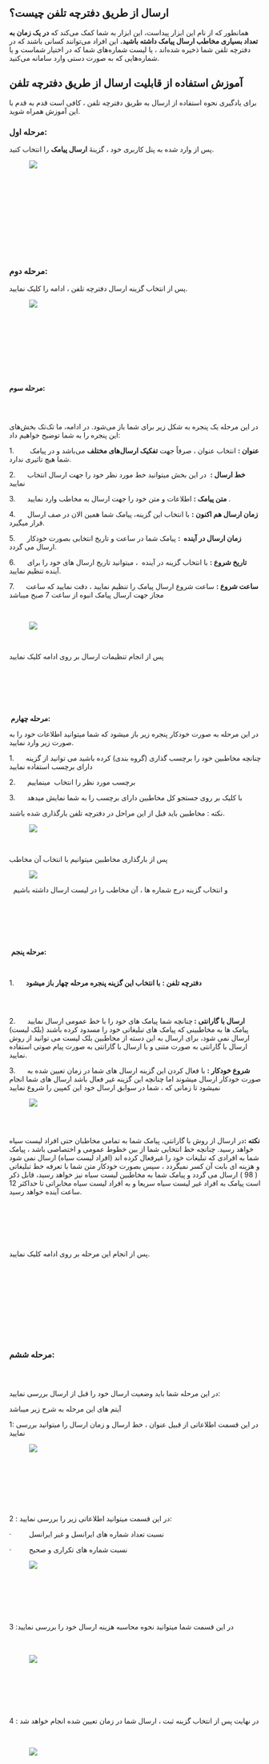 <h2>ارسال از طریق دفترچه تلفن چیست؟</h2><p>همانطور که از نام این ابزار پیداست، این ابزار به شما کمک می‌کند&nbsp;که <strong>در یک زمان به تعداد بسیاری مخاطب ارسال پیامک داشته باشید.</strong>&nbsp;این افراد می‌توانند کسانی باشند که در دفترچه تلفن شما ذخیره شده‌اند ، یا لیست شماره‌های شما که در اختیار شماست و یا شماره‌هایی که به صورت دستی وارد سامانه می‌کنید.</p><h2>آموزش استفاده از قابلیت ارسال از طریق دفترچه تلفن</h2><p>برای یادگیری نحوه استفاده از ارسال به طریق دفترچه تلفن ، کافی است قدم به قدم با این آموزش همراه شوید.</p><h3><strong>مرحله اول:</strong></h3><p>پس از وارد شده به پنل کاربری خود ، گزینۀ&nbsp;<strong>ارسال پیامک</strong>&nbsp;را انتخاب کنید.</p><figure class="image"><img src="https://matini.hubdesk.ir/content/editor/8f664f13-6fcf-4fc3-8ea8-0da133bf6e90image.jpeg.jpeg"></figure><h3>&nbsp;</h3><h3>&nbsp;</h3><h3>&nbsp;</h3><h3>&nbsp;</h3><h3><strong>مرحله دوم:</strong></h3><p>پس از انتخاب گزینه ارسال دفترچه تلفن ، ادامه را کلیک نمایید.</p><figure class="image"><img src="http://portal.amootsms.com/Uploads/Help/343e6ceefc6447c9b559f1455eef1a64.jpg"></figure><h3>&nbsp;</h3><p>&nbsp;</p><p>&nbsp;</p><p>&nbsp;</p><p><strong>مرحله سوم:</strong></p><h3>&nbsp;</h3><p>در این مرحله یک پنجره‌ به شکل زیر برای شما باز می‌شود. در ادامه، ما تک‌تک بخش‌های این پنجره را به شما توضیح خواهیم داد:</p><p>1.&nbsp; &nbsp; &nbsp; &nbsp;&nbsp;<strong>عنوان :</strong>&nbsp;انتخاب عنوان ، صرفاً جهت&nbsp;<strong>تفکیک ارسال‌های مختلف</strong>&nbsp;می‌باشد و در پیامک شما هیچ تاثیری ندارد.</p><p>2.&nbsp;&nbsp;&nbsp;&nbsp;&nbsp; <strong>خط ارسال :</strong>&nbsp; در این بخش میتوانید خط مورد نظر خود را جهت ارسال انتخاب نمایید&nbsp;</p><p>3.&nbsp;&nbsp;&nbsp;&nbsp;&nbsp; <strong>متن پیامک :</strong>&nbsp;اطلاعات و متن خود را جهت ارسال به مخاطب وارد نمایید .</p><p>4.&nbsp; &nbsp; &nbsp;&nbsp;<strong>زمان ارسال هم اکنون :</strong>&nbsp;با انتخاب این گزینه، پیامک شما همین الان در صف ارسال قرار میگیرد.&nbsp;</p><p>5.&nbsp;&nbsp;&nbsp;&nbsp;&nbsp; <strong>زمان ارسال در آینده&nbsp;&nbsp;:</strong>&nbsp;پیامک شما در ساعت و تاریخ انتخابی بصورت خودکار ارسال می گردد.</p><p>6.&nbsp;&nbsp;&nbsp;&nbsp;&nbsp; <strong>تاریخ شروع&nbsp;:</strong>&nbsp;با انتخاب گزینه در آینده&nbsp; ، میتوانید تاریخ ارسال های خود را برای آینده تنظیم نمایید.</p><p>7.&nbsp;&nbsp;&nbsp;&nbsp;&nbsp; <strong>ساعت شروع&nbsp;:</strong>&nbsp;ساعت شروع ارسال پیامک را تنظیم نمایید ، دقت نمایید که ساعت مجاز جهت ارسال پیامک انبوه از ساعت 7 صبح میباشد</p><p>&nbsp;</p><figure class="image"><img src="https://matini.hubdesk.ir/content/editor/49da9cdc-886c-487b-8982-d3a6baaf1d89image.jpeg.jpeg"></figure><p>&nbsp;</p><p>پس از انجام تنظیمات ارسال بر روی ادامه کلیک نمایید</p><p>&nbsp;</p><p>&nbsp;</p><p>&nbsp;</p><p><strong>&nbsp;مرحله چهارم:</strong></p><p>در این مرحله به صورت خودکار پنجره زیر باز میشود که شما میتوانید اطلاعات خود را به صورت زیر وارد نمایید.</p><p>1.&nbsp;&nbsp;&nbsp;&nbsp;&nbsp; چنانچه مخاطبین خود را برچسب گذاری (گروه بندی) کرده باشید می توانید از گزینه دارای برچسب استفاده نمایید</p><p>2.&nbsp;&nbsp;&nbsp;&nbsp;&nbsp; برچسب مورد نظر را انتخاب&nbsp; مینماییم</p><p>3.&nbsp;&nbsp;&nbsp;&nbsp;&nbsp; با کلیک بر روی جستجو کل مخاطبین دارای برچسب را به شما نمایش میدهد</p><p>نکته : مخاطبین باید قبل از این مراحل در دفترچه تلفن بارگذاری شده باشند.</p><figure class="image"><img src="https://matini.hubdesk.ir/content/editor/87aba92d-6ffa-4795-b7f6-418cc5a521e9image.jpeg.jpeg"></figure><p>&nbsp;</p><p>پس از بارگذاری مخاطبین میتوانیم با انتخاب آن مخاطب&nbsp;</p><figure class="image"><img src="https://matini.hubdesk.ir/content/editor/7c798fec-b525-4db1-b619-5e793d6a927eimage.jpeg.jpeg"></figure><p>&nbsp;&nbsp;و انتخاب گزینه درج شماره ها ، آن مخاطب را در لیست ارسال داشته باشیم</p><p>&nbsp;</p><p>&nbsp;</p><p>&nbsp;</p><p>&nbsp;<strong>مرحله پنجم:</strong></p><p>&nbsp;</p><p>1.&nbsp;&nbsp;&nbsp;&nbsp;&nbsp; <strong>دفترچه تلفن :</strong> <strong>با انتخاب این گزینه پنجره مرحله چهار باز میشود</strong></p><h3>&nbsp;</h3><p>2.&nbsp;&nbsp;&nbsp;&nbsp;&nbsp; <strong>ارسال با گارانتی :&nbsp;</strong>چنانچه شما پیامک های خود را با خط عمومی ارسال نمایید پیامک ها به مخاطبینی که پیامک های تبلیغاتی خود را مسدود کرده باشند (بلک لیست) ارسال نمی شود، برای ارسال به این دسته از مخاطبین بلک لیست می توانید از روش ارسال با گارانتی به صورت متنی و یا ارسال با گارانتی به صورت پیام صوتی استفاده نمایید.</p><p>3.&nbsp;&nbsp;&nbsp;&nbsp;&nbsp; <strong>شروع خودکار :</strong>&nbsp;با فعال کردن این گزینه ارسال های شما در زمان تعیین شده به صورت خودکار ارسال میشوند اما چنانچه این گزینه غیر فعال باشد ارسال های شما انجام نمیشود تا زمانی که ، شما در سوابق ارسال خود این کمپین را شروع نمایید</p><figure class="image"><img src="https://matini.hubdesk.ir/content/editor/011c4dc7-46e4-40d5-aede-4bdb443e1606image.jpeg.jpeg"></figure><h3>&nbsp;</h3><p><strong>نکته :</strong>در ارسال از روش با گارانتی، پیامک شما به تمامی مخاطبان حتی افراد لیست سیاه خواهد رسید. چنانچه خط انتخابی شما از بین خطوط عمومی و اختصاصی باشد ، پیامک شما به افرادی که تبلیغات خود را غیرفعال کرده اند (افراد لیست سیاه) ارسال نمی شود و هزینه ای بابت آن کسر نمیگردد ، سپس بصورت خودکار متن شما با تعرفه خط تبلیغاتی ( 98 ) ارسال می گردد و پیامک شما به مخاطبین لیست سیاه نیز خواهد رسید، قابل ذکر است پیامک به افراد غیر لیست سیاه سریعا و به افراد لیست سیاه مخابراتی تا حداکثر 12 ساعت آینده خواهد رسید.&nbsp;</p><p>&nbsp;</p><p>&nbsp;</p><p>&nbsp;</p><p>پس از انجام این مرحله بر روی ادامه کلیک نمایید.</p><p>&nbsp;</p><h3>&nbsp;</h3><h3>&nbsp;</h3><h3>&nbsp;</h3><h3><strong>مرحله ششم:</strong></h3><h3>&nbsp;</h3><p>در این مرحله شما باید وضعیت ارسال خود را قبل از ارسال بررسی نمایید:</p><p>آیتم های این مرحله به شرح زیر میباشد</p><p>1: در این قسمت اطلاعاتی از قبیل عنوان ، خط ارسال و زمان ارسال را میتوانید بررسی نمایید</p><figure class="image"><img src="https://matini.hubdesk.ir/content/editor/3b2f61c3-41f9-4c9f-a0a9-4b3278c139acimage.jpeg.jpeg"></figure><p>&nbsp;</p><p>&nbsp;</p><p>&nbsp;</p><p><br>2&nbsp;: در این قسمت میتوانید اطلاعاتی زیر را بررسی نمایید:</p><p>·&nbsp;&nbsp;&nbsp;&nbsp;&nbsp;&nbsp;&nbsp;&nbsp;&nbsp;نسبت تعداد شماره های ایرانسل و غیر ایرانسل</p><p>·&nbsp;&nbsp;&nbsp;&nbsp;&nbsp;&nbsp;&nbsp;&nbsp;&nbsp;نسبت شماره های تکراری و صحیح</p><figure class="image"><img src="https://matini.hubdesk.ir/content/editor/72183a5f-0cac-4fd0-bf0b-640b1efd229cimage.jpeg.jpeg"></figure><p>&nbsp;</p><p>&nbsp;</p><p>&nbsp;</p><p>3 :در این قسمت شما میتوانید نحوه محاسبه هزینه ارسال خود را بررسی نمایید<br><br>&nbsp;</p><figure class="image"><img src="https://matini.hubdesk.ir/content/editor/6412345c-b71c-4135-89bb-6c706b78d0f5image.jpeg.jpeg"></figure><p>&nbsp;</p><p>&nbsp;</p><p>&nbsp;</p><p>4 : در نهایت پس از انتخاب گزینه ثبت ، ارسال شما در زمان تعیین شده انجام خواهد شد&nbsp;</p><p>&nbsp;</p><figure class="image"><img src="https://matini.hubdesk.ir/content/editor/00cf34f0-5483-47dd-b677-e784ec8c8bf1image.jpeg.jpeg"></figure><p>&nbsp;</p>